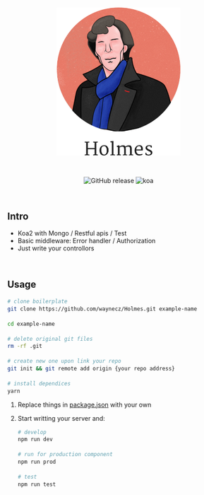 <br>

<p align="center">
  <img width="280px" src="./holmes-logo.png" alt="logo" />
</p>
<br>

<p align="center">
  <img alt="GitHub release" src="https://img.shields.io/badge/release-v1.0.0-orange.svg?style=for-the-badge"/>
  <img alt="koa" src="https://img.shields.io/badge/koa-2-green.svg?style=for-the-badge"/>
</p>

<br>

## Intro

- Koa2 with Mongo / Restful apis / Test
- Basic middleware: Error handler / Authorization
- Just write your controllors

<br>

## Usage

```bash
# clone boilerplate
git clone https://github.com/waynecz/Holmes.git example-name

cd example-name

# delete original git files
rm -rf .git

# create new one upon link your repo
git init && git remote add origin {your repo address}

# install dependices
yarn
```

1.  Replace things in [package.json](./package.json) with your own
2.  Start writting your server and:

    ```bash
    # develop
    npm run dev

    # run for production component
    npm run prod

    # test
    npm run test
    ```
